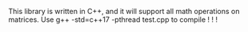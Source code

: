 This library is written in C++, and it will support all math operations on matrices.
Use g++ -std=c++17 -pthread test.cpp to compile ! ! !
